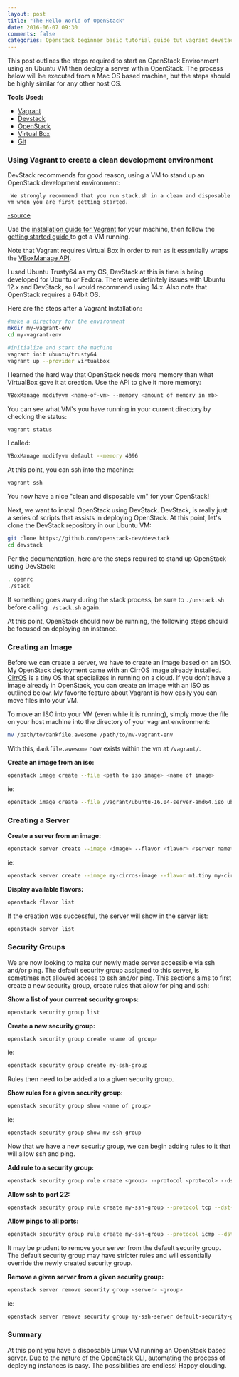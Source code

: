 ```yaml
---
layout: post
title: "The Hello World of OpenStack"
date: 2016-06-07 09:30
comments: false
categories: Openstack beginner basic tutorial guide tut vagrant devstack trusty64
---
```


This post outlines the steps required to start an OpenStack Environment using an Ubuntu VM then deploy a server within OpenStack.
The process below will be executed from a Mac OS based machine, but the steps should be highly similar for any other host OS.

**Tools Used:**

- [Vagrant](https://www.vagrantup.com/)
- [Devstack](https://github.com/openstack-dev/devstack)
- [OpenStack](https://github.com/openstack/openstack)
- [Virtual Box](https://www.virtualbox.org/)
- [Git](https://git-scm.com/)

### Using Vagrant to create a clean development environment
DevStack recommends for good reason, using a VM to stand up an OpenStack development environment:

```
 We strongly recommend that you run stack.sh in a clean and disposable vm when you are first getting started.
```
[-source](https://github.com/openstack-dev/devstack)

Use the [installation guide for Vagrant](https://www.vagrantup.com/docs/installation/) for your machine, then follow the [getting started guide ](https://www.vagrantup.com/docs/getting-started/index.html) to get a VM running.

Note that Vagrant requires Virtual Box in order to run as it essentially wraps the [VBoxManage API](https://www.virtualbox.org/manual/ch08.html).

I used Ubuntu Trusty64 as my OS, DevStack at this is time is being developed for Ubuntu or Fedora.
There were definitely issues with Ubuntu 12.x and DevStack, so I would recommend using 14.x.
Also note that OpenStack requires a 64bit OS.

Here are the steps after a Vagrant Installation:

```bash
#make a directory for the environment
mkdir my-vagrant-env
cd my-vagrant-env

#initialize and start the machine
vagrant init ubuntu/trusty64
vagrant up --provider virtualbox
```

I learned the hard way that OpenStack needs more memory than what VirtualBox gave it at creation.
Use the API to give it more memory:

```bash
VBoxManage modifyvm <name-of-vm> --memory <amount of memory in mb>
```

You can see what VM's you have running in your current directory by checking the status:

```bash
vagrant status
```

I called:

```bash
VBoxManage modifyvm default --memory 4096
```

At this point, you can ssh into the machine:

```bash
vagrant ssh
```

You now have a nice "clean and disposable vm" for your OpenStack!

Next, we want to install OpenStack using DevStack.
DevStack, is really just a series of scripts that assists in deploying OpenStack.
At this point, let's clone the DevStack repository in our Ubuntu VM:

```bash
git clone https://github.com/openstack-dev/devstack
cd devstack
```

Per the documentation, here are the steps required to stand up OpenStack using DevStack:

```bash
. openrc
./stack
```

If something goes awry during the stack process, be sure to ```./unstack.sh``` before calling ```./stack.sh``` again.

At this point, OpenStack should now be running, the following steps should be focused on deploying an instance.

### Creating an Image

Before we can create a server, we have to create an image based on an ISO.
My OpenStack deployment came with an CirrOS image already installed.
[CirrOS](https://launchpad.net/cirros) is a tiny OS that specializes in running on a cloud.
If you don't have a image already in OpenStack, you can create an image with an ISO as outlined below.
My favorite feature about Vagrant is how easily you can move files into your VM.

To move an ISO into your VM (even while it is running), simply move the file on your host machine into the directory of your vagrant environment:

```bash
mv /path/to/dankfile.awesome /path/to/mv-vagrant-env
```

With this, ```dankfile.awesome``` now exists within the vm at ```/vagrant/```.

**Create an image from an iso:**

```bash
openstack image create --file <path to iso image> <name of image>
```
ie:

```bash
openstack image create --file /vagrant/ubuntu-16.04-server-amd64.iso ubuntu-server-image
```

### Creating a Server
**Create a server from an image:**

```bash
openstack server create --image <image> --flavor <flavor> <server name>
```
ie:

```bash
openstack server create --image my-cirros-image --flavor m1.tiny my-cirros-server
```

**Display available flavors:**

```bash
openstack flavor list
```

If the creation was successful, the server will show in the server list:

```bash
openstack server list
```

### Security Groups
We are now looking to make our newly made server accessible via ssh and/or ping.
The default security group assigned to this server, is sometimes not allowed access to ssh and/or ping.
This sections aims to first create a new security group, create rules that allow for ping and ssh:

**Show a list of your current security groups:**

```bash
openstack security group list
```

**Create a new security group:**

```bash
openstack security group create <name of group>
```
ie:

```bash
openstack security group create my-ssh-group
```
Rules then need to be added a to a given security group.

**Show rules for a given security group:**

```bash
openstack security group show <name of group>
```
ie:

```bash
openstack security group show my-ssh-group
```
Now that we have a new security group, we can begin adding rules to it that will allow ssh and ping.

**Add rule to a security group:**

```bash
openstack security group rule create <group> --protocol <protocol> --dst-port <port-range>
```

**Allow ssh to port 22:**

```bash
openstack security group rule create my-ssh-group --protocol tcp --dst-port 22:22
```

**Allow pings to all ports:**

```bash
openstack security group rule create my-ssh-group --protocol icmp --dst-port -1:-1
```

It may be prudent to remove your server from the default security group.
The default security group may have stricter rules and will essentially override the newly created security group.

**Remove a given server from a given security group:**

```bash
openstack server remove security group <server> <group>
```
ie:

```bash
openstack server remove security group my-ssh-server default-security-group
```

### Summary
At this point you have a disposable Linux VM running an OpenStack based server.
Due to the nature of the OpenStack CLI, automating the process of deploying instances is easy.
The possibilities are endless!
Happy clouding.
